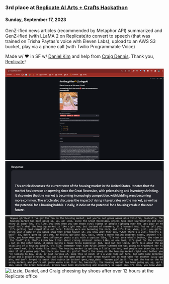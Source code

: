 ### 3rd place at [Replicate AI Arts + Crafts Hackathon](https://partiful.com/e/ac7NHwQ8ZLVIrkSHoVLP)
#### Sunday, September 17, 2023

GenZ-ified news articles (recommended by Metaphor API) summarized and GenZ-ified (with LLaMA 2 on Replicate)to convert to speech (that was trained on Trisha Paytas's voice with Eleven Labs), upload to an AWS S3 bucket, play via a phone call (with Twilio Programmable Voice)

Made w/ ❤️ in SF w/ [Daniel Kim](https://twitter.com/learnwdaniel) and help from [Craig Dennis](https://twitter.com/craigsdennis). Thank you, [Replicate](https://replicate.com)!

![Streamlit app](image.png)
![Summarize articles from Metaphor that are similar to the submitted article and selected topics](image-1.png)
![GenZ-ified news summaries to convert to speech with Eleven Labs, upload to AWS S3, play via Twilio Programmable Voice](image-2.png)
![Lizzie, Daniel, and Craig cheesing by shoes after over 12 hours at the Replicate office](https://github.com/elizabethsiegle/ai-replicate-hackathon-CRINGAI/assets/8932430/a8f85392-a73d-4db1-bfd1-b966db552fe2)
